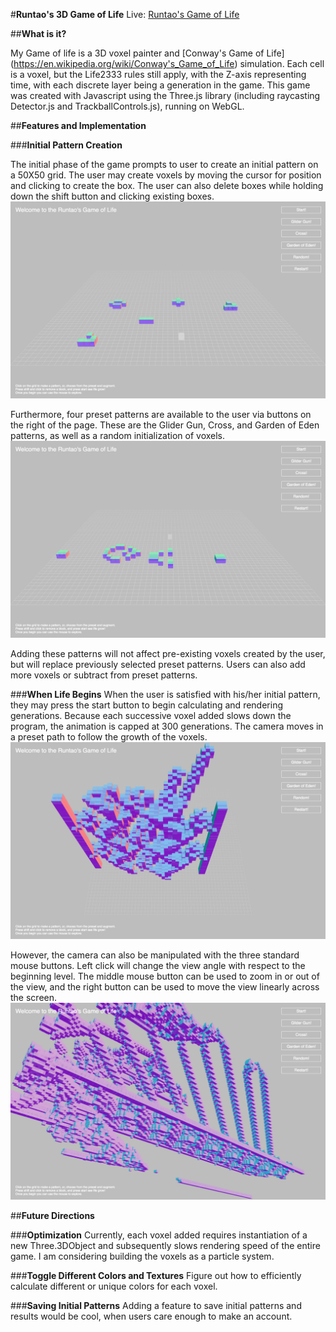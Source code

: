 #**Runtao's 3D Game of Life**
Live: [Runtao's Game of Life](https://runtao0.github.io/runtaos_life/)

##**What is it?**

My Game of life is a 3D voxel painter and [Conway's Game of Life] (https://en.wikipedia.org/wiki/Conway's_Game_of_Life) simulation. Each cell is a voxel, but the Life2333 rules still apply, with the Z-axis representing time, with each discrete layer being a generation in the game. This game was created with Javascript using the Three.js library (including raycasting Detector.js and TrackballControls.js), running on WebGL.

##**Features and Implementation**

###**Initial Pattern Creation**

The initial phase of the game prompts to user to create an initial pattern on a 50X50 grid. The user may create voxels by moving the cursor for position and clicking to create the box. The user can also delete boxes while holding down the shift button and clicking existing boxes.
![Alt text](./images/user_creation.png?raw=true "User creations")

Furthermore, four preset patterns are available to the user via buttons on the right of the page. These are the Glider Gun, Cross, and Garden of Eden patterns, as well as a random initialization of voxels.
![Alt text](./images/glider_gun.png?raw=true "Glider gun preset")

Adding these patterns will not affect pre-existing voxels created by the user, but will replace previously selected preset patterns. Users can also add more voxels or subtract from preset patterns.

###**When Life Begins**
When the user is satisfied with his/her initial pattern, they may press the start button to begin calculating and rendering generations. Because each successive voxel added slows down the program, the animation is capped at 300 generations. The camera moves in a preset path to follow the growth of the voxels.
![Alt text](./images/life_standard_view.png?raw=true "Life standard view")

However, the camera can also be manipulated with the three standard mouse buttons. Left click will change the view angle with respect to the beginning level. The middle mouse button can be used to zoom in or out of the view, and the right button can be used to move the view linearly across the screen.
![Alt text](./images/mouse_control_ex.png?raw=true "Mouse control example")

##**Future Directions**

###**Optimization**
Currently, each voxel added requires instantiation of a new Three.3DObject and subsequently slows rendering speed of the entire game. I am considering building the voxels as a particle system.

###**Toggle Different Colors and Textures**
Figure out how to efficiently calculate different or unique colors for each voxel.

###**Saving Initial Patterns**
Adding a feature to save initial patterns and results would be cool, when users care enough to make an account.


<!-- **Functionality/MVP's**
- [ ] 3D models of smell molecules and flowers with display pages
- [ ] Camera is controlled by keypresses
- [ ] Zoom is available
- [ ] ~Realistic~ animations

ind addition, the game with include:
- [ ] An intro sequence that will explain what is going on
- [ ] A production readme

**Wireframes**
The game will include a sidebar list of all molecules, and a toggle button that
switches between views
[Alt text](./Smell_blaster_wireframe.png?raw=true "Wireframe")

**Technologies**
This project will implement the following technologies:
- Blender models of flowers and meadowscape
- WebGL will handle animation, rendering, and game play logic.
- Canvas for DOM rendering
- Webpack to bundle and serve up the various scripts.

+models
  +flowers
  +grass
  +landscape
+physics
+js



**Implementation Timeline**
Day 1: work on blender models and have all the node set up done
1. have canvas set up on page,
2. work out controls and flow of the game
3. familiarize self with WebGL
4. work on laser/shooting elements

Day 2: work on blender models and begin physics in WebGL
1. have test models for physics testing
2. continue work on control flow
3. set up camera and lasers

Day 3: Import blender models and link with WebGL
1. make sure the WebGL and blender models work
2. tweek the visuals and mood as needed

Day 4: style style style
1. have adequate styling of the home page
2. make sure controls work

**Bonus Features**
honestly the flower section may end up being a bonus but if there is time I
would work on adding sound features -->
